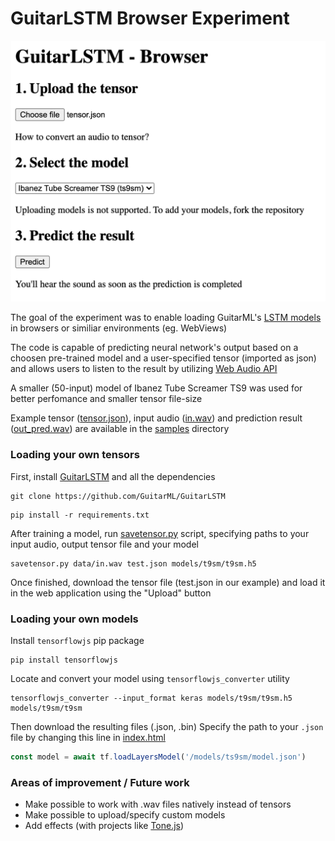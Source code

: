 # GuitarLSTM Browser Experiment

![User Interface of GuitarLSTM Browser Experiment](interface.png)

The goal of the experiment was to enable loading GuitarML's [LSTM models](https://github.com/GuitarML/GuitarLSTM) in browsers or similiar environments (eg. WebViews)

The code is capable of predicting neural network's output based on a choosen pre-trained model and a user-specified tensor (imported as json) and allows users to listen to the result by utilizing [Web Audio API](https://developer.mozilla.org/en-US/docs/Web/API/Web_Audio_API)

A smaller (50-input) model of Ibanez Tube Screamer TS9 was used for better perfomance and smaller tensor file-size

Example tensor ([tensor.json](samples/tensor.json)), input audio ([in.wav](samples/in.wav)) and prediction result ([out_pred.wav](samples/out_pred.wav)) are available in the [samples](samples) directory

### Loading your own tensors

First, install [GuitarLSTM](https://github.com/GuitarML/GuitarLSTM) and all the dependencies

```
git clone https://github.com/GuitarML/GuitarLSTM
```

```
pip install -r requirements.txt
```

After training a model, run [savetensor.py](savetensor.py) script, specifying paths to your input audio, output tensor file and your model

```
savetensor.py data/in.wav test.json models/t9sm/t9sm.h5
```

Once finished, download the tensor file (test.json in our example) and load it in the web application using the "Upload" button

### Loading your own models

Install `tensorflowjs` pip package

```
pip install tensorflowjs
```

Locate and convert your model using `tensorflowjs_converter` utility

```
tensorflowjs_converter --input_format keras models/t9sm/t9sm.h5 models/t9sm/t9sm
```

Then download the resulting files (.json, .bin)
Specify the path to your `.json` file by changing this line in [index.html](index.html)

```js
const model = await tf.loadLayersModel('/models/ts9sm/model.json')
```

### Areas of improvement / Future work

- Make possible to work with .wav files natively instead of tensors
- Make possible to upload/specify custom models
- Add effects (with projects like [Tone.js](https://tonejs.github.io/))

